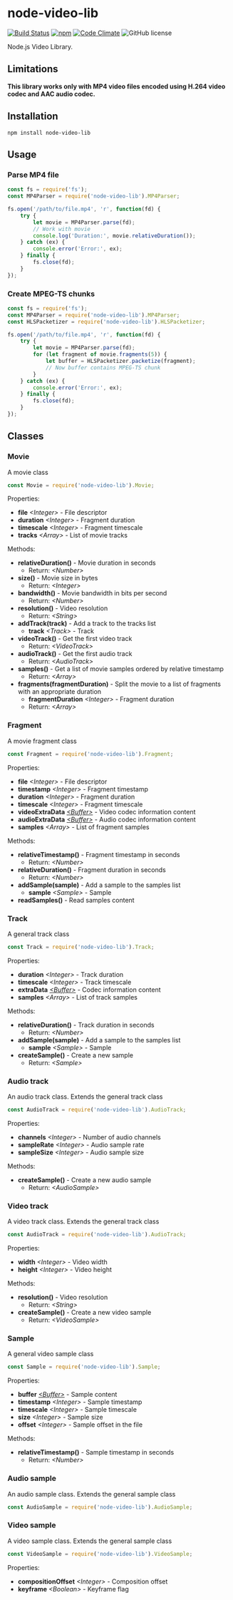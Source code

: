 # node-video-lib

[![Build Status](https://travis-ci.org/pipll/node-video-lib.svg?branch=master)](https://travis-ci.org/pipll/node-video-lib) [![npm](https://img.shields.io/npm/v/node-video-lib.svg)](https://www.npmjs.com/package/node-video-lib) [![Code Climate](https://codeclimate.com/github/pipll/node-video-lib/badges/gpa.svg)](https://codeclimate.com/github/pipll/node-video-lib) ![GitHub license](https://img.shields.io/github/license/pipll/node-video-lib.svg)

Node.js Video Library.

## Limitations

**This library works only with MP4 video files encoded using H.264 video codec and AAC audio codec.** 

## Installation

```
npm install node-video-lib
```

## Usage

### Parse MP4 file

```javascript
const fs = require('fs');
const MP4Parser = require('node-video-lib').MP4Parser;

fs.open('/path/to/file.mp4', 'r', function(fd) {
    try {
        let movie = MP4Parser.parse(fd);
        // Work with movie
        console.log('Duration:', movie.relativeDuration());
    } catch (ex) {
        console.error('Error:', ex);
    } finally {
        fs.close(fd);
    }
});
```

### Create MPEG-TS chunks

```javascript
const fs = require('fs');
const MP4Parser = require('node-video-lib').MP4Parser;
const HLSPacketizer = require('node-video-lib').HLSPacketizer;

fs.open('/path/to/file.mp4', 'r', function(fd) {
    try {
        let movie = MP4Parser.parse(fd);
        for (let fragment of movie.fragments(5)) {
            let buffer = HLSPacketizer.packetize(fragment);
            // Now buffer contains MPEG-TS chunk
        }
    } catch (ex) {
        console.error('Error:', ex);
    } finally {
        fs.close(fd);
    }
});
```

## Classes

### Movie

A movie class

```javascript
const Movie = require('node-video-lib').Movie;
```

Properties:

* **file** *\<Integer\>* - File descriptor
* **duration** *\<Integer\>* - Fragment duration
* **timescale** *\<Integer\>* - Fragment timescale
* **tracks** *\<Array\>* - List of movie tracks

Methods:

* **relativeDuration()** - Movie duration in seconds
    * Return: *\<Number\>*
* **size()** - Movie size in bytes
    * Return: *\<Integer\>*
* **bandwidth()** - Movie bandwidth in bits per second
    * Return: *\<Number\>*
* **resolution()** - Video resolution
    * Return: *\<String\>*
* **addTrack(track)** - Add a track to the tracks list
    * **track** *\<Track\>* - Track
* **videoTrack()** - Get the first video track
    * Return: *\<VideoTrack\>*
* **audioTrack()** - Get the first audio track
    * Return: *\<AudioTrack\>*
* **samples()** - Get a list of movie samples ordered by relative timestamp
    * Return: *\<Array\>*
* **fragments(fragmentDuration)** - Split the movie to a list of fragments with an appropriate duration
    * **fragmentDuration** *\<Integer\>* - Fragment duration
    * Return: *\<Array\>*

### Fragment

A movie fragment class

```javascript
const Fragment = require('node-video-lib').Fragment;
```

Properties:

* **file** *\<Integer\>* - File descriptor
* **timestamp** *\<Integer\>* - Fragment timestamp
* **duration** *\<Integer\>* - Fragment duration
* **timescale** *\<Integer\>* - Fragment timescale
* **videoExtraData** [*\<Buffer\>*](https://nodejs.org/api/buffer.html) - Video codec information content
* **audioExtraData** [*\<Buffer\>*](https://nodejs.org/api/buffer.html) - Audio codec information content
* **samples** *\<Array\>* - List of fragment samples

Methods:

* **relativeTimestamp()** - Fragment timestamp in seconds
    * Return: *\<Number\>*
* **relativeDuration()** - Fragment duration in seconds
    * Return: *\<Number\>*
* **addSample(sample)** - Add a sample to the samples list
    * **sample** *\<Sample\>* - Sample
* **readSamples()** - Read samples content

### Track

A general track class

```javascript
const Track = require('node-video-lib').Track;
```

Properties:

* **duration** *\<Integer\>* - Track duration
* **timescale** *\<Integer\>* - Track timescale
* **extraData** [*\<Buffer\>*](https://nodejs.org/api/buffer.html) - Codec information content
* **samples** *\<Array\>* - List of track samples

Methods:

* **relativeDuration()** - Track duration in seconds
    * Return: *\<Number\>*
* **addSample(sample)** - Add a sample to the samples list
    * **sample** *\<Sample\>* - Sample
* **createSample()** - Create a new sample
    * Return: *\<Sample\>*

### Audio track

An audio track class. Extends the general track class

```javascript
const AudioTrack = require('node-video-lib').AudioTrack;
```

Properties:

* **channels** *\<Integer\>* - Number of audio channels
* **sampleRate** *\<Integer\>* - Audio sample rate
* **sampleSize** *\<Integer\>* - Audio sample size

Methods:

* **createSample()** - Create a new audio sample
    * Return: *\<AudioSample\>*

### Video track

A video track class. Extends the general track class

```javascript
const AudioTrack = require('node-video-lib').AudioTrack;
```

Properties:

* **width** *\<Integer\>* - Video width
* **height** *\<Integer\>* - Video height

Methods:

* **resolution()** - Video resolution
    * Return: *\<String\>*
* **createSample()** - Create a new video sample
    * Return: *\<VideoSample\>*

### Sample

A general video sample class

```javascript
const Sample = require('node-video-lib').Sample;
```

Properties:

* **buffer** [*\<Buffer\>*](https://nodejs.org/api/buffer.html) - Sample content
* **timestamp** *\<Integer\>* - Sample timestamp
* **timescale** *\<Integer\>* - Sample timescale
* **size** *\<Integer\>* - Sample size
* **offset** *\<Integer\>* - Sample offset in the file

Methods:

* **relativeTimestamp()** - Sample timestamp in seconds
    * Return: *\<Number\>*

### Audio sample

An audio sample class. Extends the general sample class

```javascript
const AudioSample = require('node-video-lib').AudioSample;
```

### Video sample

A video sample class. Extends the general sample class

```javascript
const VideoSample = require('node-video-lib').VideoSample;
```

Properties:

* **compositionOffset** *\<Integer\>* - Composition offset
* **keyframe** *\<Boolean\>* - Keyframe flag
